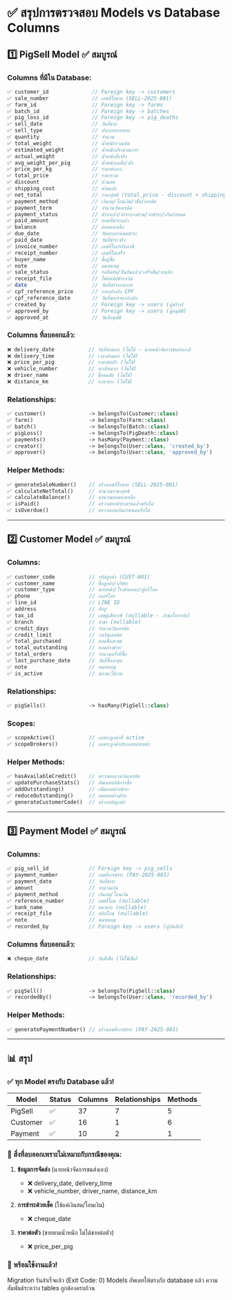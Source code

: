 # ✅ สรุปการตรวจสอบ Models vs Database Columns

## 1️⃣ **PigSell Model** ✅ สมบูรณ์

### Columns ที่มีใน Database:
```php
✅ customer_id              // Foreign key -> customers
✅ sale_number              // เลขที่ใบขาย (SELL-2025-001)
✅ farm_id                  // Foreign key -> farms
✅ batch_id                 // Foreign key -> batches
✅ pig_loss_id              // Foreign key -> pig_deaths
✅ sell_date                // วันที่ขาย
✅ sell_type                // ประเภทการขาย
✅ quantity                 // จำนวน
✅ total_weight             // น้ำหนักรวมเดิม
✅ estimated_weight         // น้ำหนักประมาณการ
✅ actual_weight            // น้ำหนักชั่งจริง
✅ avg_weight_per_pig       // น้ำหนักเฉลี่ย/ตัว
✅ price_per_kg             // ราคาต่อกก.
✅ total_price              // ราคารวม
✅ discount                 // ส่วนลด
✅ shipping_cost            // ค่าขนส่ง
✅ net_total                // ราคาสุทธิ (total_price - discount + shipping_cost)
✅ payment_method           // เงินสด/โอนเงิน/เช็ค/เครดิต
✅ payment_term             // จำนวนวันเครดิต
✅ payment_status           // ชำระแล้ว/ชำระบางส่วน/รอชำระ/เกินกำหนด
✅ paid_amount              // ยอดที่ชำระแล้ว
✅ balance                  // ยอดคงเหลือ
✅ due_date                 // วันครบกำหนดชำระ
✅ paid_date                // วันที่ชำระจริง
✅ invoice_number           // เลขที่ใบกำกับภาษี
✅ receipt_number           // เลขที่ใบเสร็จ
✅ buyer_name               // ชื่อผู้ซื้อ
✅ note                     // หมายเหตุ
✅ sale_status              // รอยืนยัน/ยืนยันแล้ว/เสร็จสิ้น/ยกเลิก
✅ receipt_file             // ไฟล์สลิปชำระเงิน
✅ date                     // วันที่สร้างรายการ
✅ cpf_reference_price      // ราคาอ้างอิง CPF
✅ cpf_reference_date       // วันที่ของราคาอ้างอิง
✅ created_by               // Foreign key -> users (ผู้สร้าง)
✅ approved_by              // Foreign key -> users (ผู้อนุมัติ)
✅ approved_at              // วันที่อนุมัติ
```

### Columns ที่ลบออกแล้ว:
```php
❌ delivery_date           // วันที่ส่งมอบ (ไม่ใช้ - นายหน้าจัดการขนส่งเอง)
❌ delivery_time           // เวลาส่งมอบ (ไม่ใช้)
❌ price_per_pig           // ราคาต่อตัว (ไม่ใช้)
❌ vehicle_number          // ทะเบียนรถ (ไม่ใช้)
❌ driver_name             // ชื่อคนขับ (ไม่ใช้)
❌ distance_km             // ระยะทาง (ไม่ใช้)
```

### Relationships:
```php
✅ customer()              -> belongsTo(Customer::class)
✅ farm()                  -> belongsTo(Farm::class)
✅ batch()                 -> belongsTo(Batch::class)
✅ pigLoss()               -> belongsTo(PigDeath::class)
✅ payments()              -> hasMany(Payment::class)
✅ creator()               -> belongsTo(User::class, 'created_by')
✅ approver()              -> belongsTo(User::class, 'approved_by')
```

### Helper Methods:
```php
✅ generateSaleNumber()    // สร้างเลขที่ใบขาย (SELL-2025-001)
✅ calculateNetTotal()     // คำนวณราคาสุทธิ
✅ calculateBalance()      // คำนวณยอดคงเหลือ
✅ isPaid()                // ตรวจสอบชำระครบแล้วหรือไม่
✅ isOverdue()             // ตรวจสอบเกินกำหนดหรือไม่
```

---

## 2️⃣ **Customer Model** ✅ สมบูรณ์

### Columns:
```php
✅ customer_code           // รหัสลูกค้า (CUST-001)
✅ customer_name           // ชื่อลูกค้า/บริษัท
✅ customer_type           // นายหน้า/โรงชำแหละ/ผู้บริโภค
✅ phone                   // เบอร์โทร
✅ line_id                 // LINE ID
✅ address                 // ที่อยู่
✅ tax_id                  // เลขผู้เสียภาษี (nullable - ถ้าขอใบกำกับ)
✅ branch                  // สาขา (nullable)
✅ credit_days             // จำนวนวันเครดิต
✅ credit_limit            // วงเงินเครดิต
✅ total_purchased         // ยอดซื้อสะสม
✅ total_outstanding       // ยอดค้างชำระ
✅ total_orders            // จำนวนครั้งที่ซื้อ
✅ last_purchase_date      // วันที่ซื้อล่าสุด
✅ note                    // หมายเหตุ
✅ is_active               // สถานะใช้งาน
```

### Relationships:
```php
✅ pigSells()              -> hasMany(PigSell::class)
```

### Scopes:
```php
✅ scopeActive()           // เฉพาะลูกค้าที่ active
✅ scopeBrokers()          // เฉพาะลูกค้าประเภทนายหน้า
```

### Helper Methods:
```php
✅ hasAvailableCredit()    // ตรวจสอบวงเงินเครดิต
✅ updatePurchaseStats()   // อัพเดทสถิติการซื้อ
✅ addOutstanding()        // เพิ่มยอดค้างชำระ
✅ reduceOutstanding()     // ลดยอดค้างชำระ
✅ generateCustomerCode()  // สร้างรหัสลูกค้า
```

---

## 3️⃣ **Payment Model** ✅ สมบูรณ์

### Columns:
```php
✅ pig_sell_id             // Foreign key -> pig_sells
✅ payment_number          // เลขที่การชำระ (PAY-2025-001)
✅ payment_date            // วันที่ชำระ
✅ amount                  // จำนวนเงิน
✅ payment_method          // เงินสด/โอนเงิน
✅ reference_number        // เลขที่โอน (nullable)
✅ bank_name               // ธนาคาร (nullable)
✅ receipt_file            // สลิปโอน (nullable)
✅ note                    // หมายเหตุ
✅ recorded_by             // Foreign key -> users (ผู้บันทึก)
```

### Columns ที่ลบออกแล้ว:
```php
❌ cheque_date             // วันที่เช็ค (ไม่ใช้เช็ค)
```

### Relationships:
```php
✅ pigSell()               -> belongsTo(PigSell::class)
✅ recordedBy()            -> belongsTo(User::class, 'recorded_by')
```

### Helper Methods:
```php
✅ generatePaymentNumber() // สร้างเลขที่การชำระ (PAY-2025-001)
```

---

## 📊 สรุป

### ✅ ทุก Model ตรงกับ Database แล้ว!

| Model | Status | Columns | Relationships | Methods |
|-------|--------|---------|---------------|---------|
| PigSell | ✅ | 37 | 7 | 5 |
| Customer | ✅ | 16 | 1 | 6 |
| Payment | ✅ | 10 | 2 | 1 |

### 🎯 สิ่งที่ลบออกเพราะไม่เหมาะกับกรณีของคุณ:

1. **ข้อมูลการจัดส่ง** (นายหน้าจัดการขนส่งเอง)
   - ❌ delivery_date, delivery_time
   - ❌ vehicle_number, driver_name, distance_km

2. **การชำระด้วยเช็ค** (ใช้แค่เงินสด/โอนเงิน)
   - ❌ cheque_date

3. **ราคาต่อตัว** (ขายตามน้ำหนัก ไม่ได้ขายต่อตัว)
   - ❌ price_per_pig

### 🚀 พร้อมใช้งานแล้ว!

Migration รันสำเร็จแล้ว (Exit Code: 0)
Models อัพเดทให้ตรงกับ database แล้ว
ความสัมพันธ์ระหว่าง tables ถูกต้องครบถ้วน
